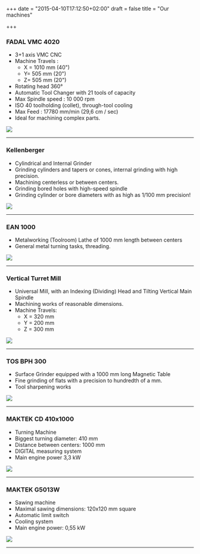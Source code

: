 +++
date = "2015-04-10T17:12:50+02:00"
draft = false
title = "Our machines"

+++
<div class="flexbox">
	<div class="col-md-8">
		<h3>FADAL VMC 4020</h3>
		<ul>
			<li>3+1 axis VMC CNC</li> 
			<li>Machine Travels :
				<ul>
					<li>X = 1010 mm (40")</li> 
					<li>Y= 505 mm (20")</li> 
					<li>Z= 505 mm (20")</li> 
				</ul>
			</li>	
			<li>Rotating head 360°</li>
			<li>Automatic Tool Changer with 21 tools of capacity</li>
			<li>Max Spindle speed : 10 000 rpm</li>
			<li>ISO 40 toolholding (collet), through-tool cooling</li>
			<li>Max Feed : 17780 mm/min (29,6 cm / sec)</li>
			<li>Ideal for machining complex parts.</li>
		</ul>
	</div>
	<div class="col-md-4">
		<img class="img-responsive" src="/img/equipment/fadal.jpg">
	</div>
</div>	
<hr>
<div class="flexbox">
	<div class="col-md-8">
		<h3>Kellenberger</h3>
		<ul>
			<li>Cylindrical and Internal Grinder</li>
			<li>Grinding cylinders and tapers or cones, internal grinding with high precision.</li>
			<li>Machining centerless or between centers.</li>
			<li>Grinding bored holes with high-speed spindle</li>
			<li>Grinding cylinder or bore diameters with as high as 1/100 mm precision!</li>
		</ul>
	</div>
	<div class="col-md-4">	
		<img class="img-responsive" src="/img/equipment/kellenberger.jpg">
	</div>
</div>	
<hr>
<div class="flexbox">
	<div class="col-md-8">
		<h3>EAN 1000</h3>
		<ul>
		<li>Metalworking (Toolroom) Lathe of 1000 mm length between centers</li>
		<li>General metal turning tasks, threading.</li>
		</ul>
	</div>
	<div class="col-md-4">	
		<img class="img-responsive" src="/img/equipment/ean.jpg">
	</div>
</div>	
<hr>
<div class="flexbox">
	<div class="col-md-8">
		<h3>Vertical Turret Mill</h3>
		<ul> 
			<li>Universal Mill, with an Indexing (Dividing) Head and Tilting Vertical Main Spindle</li>
			<li>Machining works of reasonable dimensions.</li>
			<li>Machine Travels:
				<ul>
					<li>X = 320 mm</li>
					<li>Y = 200 mm</li>
					<li>Z = 300 mm</li>
				</ul>
			</li>
		</ul>  	
	</div>
	<div class="col-md-4">		
		<img class="img-responsive" src="/img/equipment/mar.jpg">
	</div>
</div>	
<hr>
<div class="flexbox">
	<div class="col-md-8">
		<h3>TOS BPH 300</h3> 
		<ul>
			<li>Surface Grinder equipped with a 1000 mm long Magnetic Table</li>
			<li>Fine grinding of flats with a precision to hundredth of a mm.</li>
			<li>Tool sharpening works</li>
		</ul>	
	</div>
	<div class="col-md-4">	
		<img class="img-responsive" src="/img/equipment/tos.jpg">
	</div>
</div>	
<hr>
<div class="flexbox">
	<div class="col-md-8">
		<h3>MAKTEK CD 410x1000</h3> 
		<ul>
			<li>Turning Machine</li>
			<li>Biggest turning diameter: 410 mm</li>
			<li>Distance between centers: 1000 mm</li>
			<li>DIGITAL measuring system</li>
			<li>Main engine power  3,3 kW</li>
		</ul>	
	</div>
	<div class="col-md-4">	
		<img class="img-responsive" src="/img/equipment/maktek-cd.jpg">
	</div>
</div>	
<hr>
<div class="flexbox">
	<div class="col-md-8">
		<h3>MAKTEK G5013W</h3> 
		<ul>
			<li>Sawing machine</li>
			<li>Maximal sawing dimensions: 120x120 mm square</li>
			<li>Automatic limit switch</li>
			<li>Cooling system</li>
			<li>Main engine power: 0,55 kW</li>
		</ul>	
	</div>
	<div class="col-md-4">	
		<img class="img-responsive" src="/img/equipment/maktek-g.jpg">
	</div>
</div>	
<hr>
